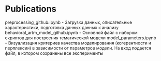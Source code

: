 # Publications
preprocessing_github.ipynb - Загрузка данных, описательные характеристики, подготовка данных данных к анализу
behavioral_artm_model_github.ipynb - Основной файл с набором скриптов для построения тематической модели
model_parameters.ipynb - Визуализация критериев качества моделирования (когерентности и перплексии) в зависимости от параметров модели. На вход подается файл, в котором сохранены все эксперименты
